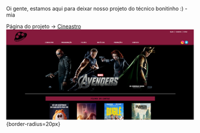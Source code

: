 Oi gente, estamos aqui para deixar nosso projeto do técnico bonitinho :) - mia

Página do projeto -> [Cineastro](https://joaopedroselau.github.io/projeto)
![Texto alternativo: captura de tela na página Home.](/print.png "Página Home"){border-radius=20px}
